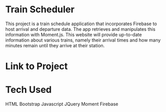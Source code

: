 # Train Scheduler

This project is a train schedule application that incorporates Firebase to host arrival and departure data. The app retrieves and manipulates this information with Moment.js. This website will provide up-to-date information about various trains, namely their arrival times and how many minutes remain until they arrive at their station.

# Link to Project


# Tech Used
HTML
Bootstrap
Javascript
JQuery
Moment
Firebase
